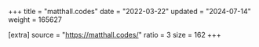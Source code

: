 +++
title = "matthall.codes"
date = "2022-03-22"
updated = "2024-07-14"
weight = 165627

[extra]
source = "https://matthall.codes/"
ratio = 3
size = 162
+++
